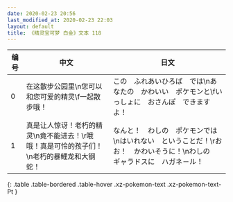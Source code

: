 ```yaml
---
date: 2020-02-23 20:56
last_modified_at: 2020-02-23 22:03
layout: default
title: 《精灵宝可梦 白金》文本 118
---
```

| 编号 | 中文 | 日文 |
| ---- | ---- | ---- |
| 0 | 在这散步公园里\n您可以和您可爱的精灵\f一起散步哦！ | この　ふれあいひろば　では\nあなたの　かわいい　ポケモンと\fいっしょに　おさんぽ　できますよ！ |
| 1 | 真是让人惊讶！老朽的精灵\n竟不能进去！\r哦哦！真是可怜的孩子们！\n老朽的暴鲤龙和大钢蛇！ | なんと！　わしの　ポケモンでは\nはいれない　ということだ！\rおお！　かわいそうに！\nわしの　ギャラドスに　ハガネ－ル！ |
{: .table .table-bordered .table-hover .xz-pokemon-text .xz-pokemon-text-Pt }